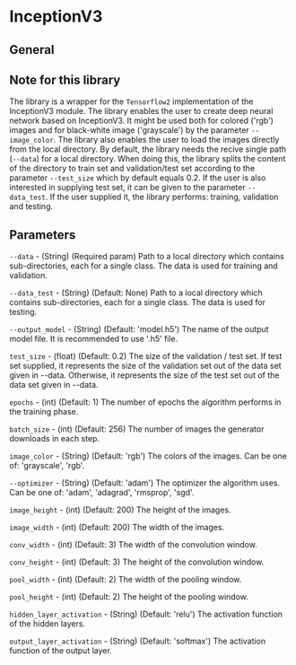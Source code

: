 # InceptionV3

## General


## Note for this library
The library is a wrapper for the ```Tensorflow2``` implementation of the InceptionV3 module. The library enables the user to create deep neural network based on InceptionV3.
It might be used both for colored ('rgb') images and for black-white image ('grayscale') by the parameter ```--image_color```.
The library also enables the user to load the images directly from the local directory. By default, the library needs the recive single path (``--data``) for a local directory.
When doing this, the library splits the content of the directory to train set and validation/test set according to the parameter ```--test_size``` which by default equals 0.2.
If the user is also interested in supplying test set, it can be given to the parameter ```--data_test```. If the user supplied it, the library performs: training, validation and testing.

## Parameters
```--data``` - (String) (Required param) Path to a local directory which contains sub-directories, each for a single class. The data is used for training and validation.

```--data_test``` - (String) (Default: None) Path to a local directory which contains sub-directories, each for a single class. The data is used for testing. 

```--output_model``` - (String) (Default: 'model.h5') The name of the output model file. It is recommended to use '.h5' file.

```test_size``` - (float) (Default: 0.2) The size of the validation / test set. If test set supplied, it represents the size of the validation set out of the data 
set given in --data. Otherwise, it represents the size of the test set out of the data set given in --data.

```epochs``` - (int) (Default: 1) The number of epochs the algorithm performs in the training phase.

```batch_size``` - (int) (Default: 256) The number of images the generator downloads in each step.

```image_color``` - (String) (Default: 'rgb') The colors of the images. Can be one of: 'grayscale', 'rgb'.

```--optimizer``` - (String) (Default: 'adam') The optimizer the algorithm uses. Can be one of: 'adam', 'adagrad', 'rmsprop', 'sgd'.

```image_height``` - (int) (Default: 200) The height of the images.

```image_width``` - (int) (Default: 200) The width of the images.

```conv_width``` - (int) (Default: 3) The width of the convolution window.

```conv_height``` - (int) (Default: 3) The height of the convolution window.

```pool_width``` - (int) (Default: 2) The width of the pooling window.

```pool_height``` - (int) (Default: 2) The height of the pooling window.

```hidden_layer_activation``` - (String) (Default: 'relu') The activation function of the hidden layers.

```output_layer_activation``` - (String) (Default: 'softmax') The activation function of the output layer.